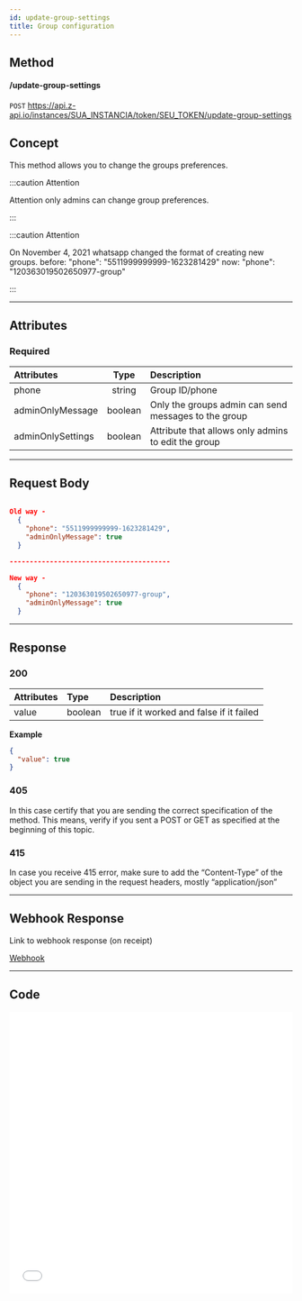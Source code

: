 ```yaml
---
id: update-group-settings
title: Group configuration 
---
```


## Method 

#### /update-group-settings

`POST` https://api.z-api.io/instances/SUA_INSTANCIA/token/SEU_TOKEN/update-group-settings

## Concept

This method allows you to change the groups preferences.

:::caution Attention

Attention only admins can change group preferences.

:::

:::caution Attention

On November 4, 2021 whatsapp changed the format of creating new groups. before: "phone": "5511999999999-1623281429" now: "phone": "120363019502650977-group"

:::

---

## Attributes

### Required

| Attributes| Type | Description |
| :-- | :-: | :-- |
| phone | string | Group ID/phone |
| adminOnlyMessage | boolean | Only the groups admin can send messages to the group  |
| adminOnlySettings | boolean | Attribute that allows only admins to edit the group |

---

## Request Body

```json

Old way -
  {
    "phone": "5511999999999-1623281429",
    "adminOnlyMessage": true
  }

----------------------------------------

New way -
  {
    "phone": "120363019502650977-group",
    "adminOnlyMessage": true
  }

```

---

## Response

### 200

| Attributes | Type   | Description                                         |
| :-------- | :------ | :-------------------------------------------------- |
| value     | boolean | true if it worked and false if it failed            |

**Example**

```json
{
  "value": true
}
```

### 405

In this case certify that you are sending the correct specification of the method. This means, verify if you sent a POST or GET as specified at the beginning of this topic.

### 415

In case you receive 415 error, make sure to add the “Content-Type” of the object you are sending in the request headers, mostly “application/json”

---

## Webhook Response

Link to webhook response (on receipt)

[Webhook](../webhooks/on-message-received#response)

---

## Code

<iframe src="//api.apiembed.com/?source=https://raw.githubusercontent.com/Z-API/z-api-docs/main/json-examples/update-group-settings.json&targets=all" frameborder="0" scrolling="no" width="100%" height="500px" seamless></iframe>
